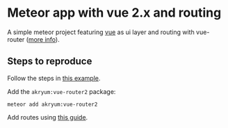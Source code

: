 # Meteor app with vue 2.x and routing

A simple meteor project featuring [vue](https://vuejs.org/) as ui layer and routing with vue-router ([more info](https://github.com/Akryum/meteor-vue-component)).

## Steps to reproduce

Follow the steps in [this example](https://github.com/Akryum/meteor-vue-example).

Add the `akryum:vue-router2` package:

    meteor add akryum:vue-router2

Add routes using [this guide](https://github.com/Akryum/meteor-vue-component/tree/master/packages/vue-router2#usage).
